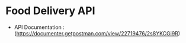 # Food Delivery API

- API Documentation : (https://documenter.getpostman.com/view/22719476/2s8YKCGi9R)